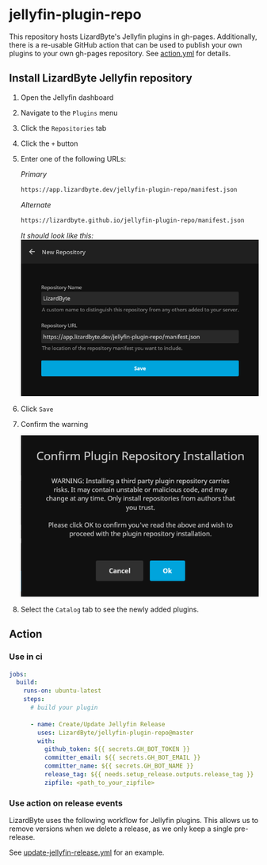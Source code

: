 # jellyfin-plugin-repo

This repository hosts LizardByte's Jellyfin plugins in gh-pages. Additionally, there is a re-usable GitHub action
that can be used to publish your own plugins to your own gh-pages repository. See [action.yml](action.yml) for details.

## Install LizardByte Jellyfin repository

1. Open the Jellyfin dashboard
2. Navigate to the `Plugins` menu
3. Click the `Repositories` tab
4. Click the `+` button
5. Enter one of the following URLs:

    *Primary*
    ```txt
    https://app.lizardbyte.dev/jellyfin-plugin-repo/manifest.json
    ```

    *Alternate*
    ```txt
    https://lizardbyte.github.io/jellyfin-plugin-repo/manifest.json
    ```

    *It should look like this:*
    ![Add Repository](/docs/images/jellyfin_new_repository.png)

6. Click `Save`
7. Confirm the warning

    ![Confirm Warning](/docs/images/jellyfin_confirm_third_party_plugin.png)

8. Select the `Catalog` tab to see the newly added plugins.


## Action

### Use in ci

```yml
jobs:
  build:
    runs-on: ubuntu-latest
    steps:
      # build your plugin

      - name: Create/Update Jellyfin Release
        uses: LizardByte/jellyfin-plugin-repo@master
        with:
          github_token: ${{ secrets.GH_BOT_TOKEN }}
          committer_email: ${{ secrets.GH_BOT_EMAIL }}
          committer_name: ${{ secrets.GH_BOT_NAME }}
          release_tag: ${{ needs.setup_release.outputs.release_tag }}
          zipfile: <path_to_your_zipfile>
```

### Use action on release events

LizardByte uses the following workflow for Jellyfin plugins.
This allows us to remove versions when we delete a release, as we only keep a single pre-release.

See [update-jellyfin-release.yml](https://github.com/LizardByte/Themerr-jellyfin/.github/workflows/update-jellyfin-release.yml)
for an example.
